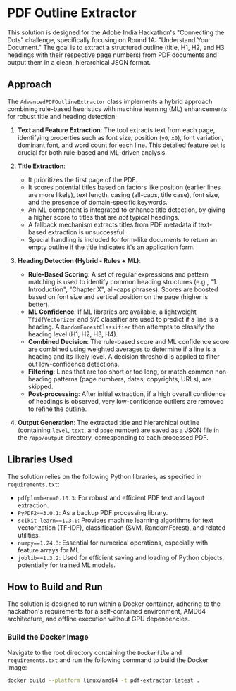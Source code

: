 # PDF Outline Extractor

This solution is designed for the Adobe India Hackathon's "Connecting the Dots" challenge, specifically focusing on Round 1A: "Understand Your Document." The goal is to extract a structured outline (title, H1, H2, and H3 headings with their respective page numbers) from PDF documents and output them in a clean, hierarchical JSON format.

## Approach

The `AdvancedPDFOutlineExtractor` class implements a hybrid approach combining rule-based heuristics with machine learning (ML) enhancements for robust title and heading detection:

1.  **Text and Feature Extraction**: The tool extracts text from each page, identifying properties such as font size, position (`y0`, `x0`), font variation, dominant font, and word count for each line. This detailed feature set is crucial for both rule-based and ML-driven analysis.

2.  **Title Extraction**:
    * It prioritizes the first page of the PDF.
    * It scores potential titles based on factors like position (earlier lines are more likely), text length, casing (all-caps, title case), font size, and the presence of domain-specific keywords.
    * An ML component is integrated to enhance title detection, by giving a higher score to titles that are *not* typical headings.
    * A fallback mechanism extracts titles from PDF metadata if text-based extraction is unsuccessful.
    * Special handling is included for form-like documents to return an empty outline if the title indicates it's an application form.

3.  **Heading Detection (Hybrid - Rules + ML)**:
    * **Rule-Based Scoring**: A set of regular expressions and pattern matching is used to identify common heading structures (e.g., "1. Introduction", "Chapter X", all-caps phrases). Scores are boosted based on font size and vertical position on the page (higher is better).
    * **ML Confidence**: If ML libraries are available, a lightweight `TfidfVectorizer` and `SVC` classifier are used to predict if a line is a heading. A `RandomForestClassifier` then attempts to classify the heading level (H1, H2, H3, H4).
    * **Combined Decision**: The rule-based score and ML confidence score are combined using weighted averages to determine if a line is a heading and its likely level. A decision threshold is applied to filter out low-confidence detections.
    * **Filtering**: Lines that are too short or too long, or match common non-heading patterns (page numbers, dates, copyrights, URLs), are skipped.
    * **Post-processing**: After initial extraction, if a high overall confidence of headings is observed, very low-confidence outliers are removed to refine the outline.

4.  **Output Generation**: The extracted title and hierarchical outline (containing `level`, `text`, and `page` number) are saved as a JSON file in the `/app/output` directory, corresponding to each processed PDF.

## Libraries Used

The solution relies on the following Python libraries, as specified in `requirements.txt`:

* `pdfplumber==0.10.3`: For robust and efficient PDF text and layout extraction.
* `PyPDF2==3.0.1`: As a backup PDF processing library.
* `scikit-learn==1.3.0`: Provides machine learning algorithms for text vectorization (TF-IDF), classification (SVM, RandomForest), and related utilities.
* `numpy==1.24.3`: Essential for numerical operations, especially with feature arrays for ML.
* `joblib==1.3.2`: Used for efficient saving and loading of Python objects, potentially for trained ML models.

## How to Build and Run

The solution is designed to run within a Docker container, adhering to the hackathon's requirements for a self-contained environment, AMD64 architecture, and offline execution without GPU dependencies.

### Build the Docker Image

Navigate to the root directory containing the `Dockerfile` and `requirements.txt` and run the following command to build the Docker image:

```bash
docker build --platform linux/amd64 -t pdf-extractor:latest .